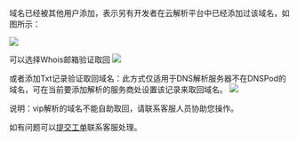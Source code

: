 域名已经被其他用户添加，表示另有开发者在云解析平台中已经添加过该域名，如图所示：

![](https://mc.qcloudimg.com/static/img/5a2c682baff8e260c4d4a74fdc1b7440/image.png)

可以选择Whois邮箱验证取回
![](https://mc.qcloudimg.com/static/img/50dba306a62d6917d4094e9344dd5fdf/image.png)


或者添加Txt记录验证取回域名：此方式仅适用于DNS解析服务器不在DNSPod的域名，可在当前要添加解析的服务商处设置该记录来取回域名。
![](https://mc.qcloudimg.com/static/img/9edb3f5ac68397d5072c6b6f9cafb3f4/image.png)

说明：vip解析的域名不能自助取回，请联系客服人员协助您操作。

如有问题可以[提交工单](https://console.cloud.tencent.com/workorder/create?level1_id=16&level2_id=17&level1_name=%E5%85%B6%E5%AE%83%E6%9C%8D%E5%8A%A1&level2_name=%E5%9F%9F%E5%90%8D)联系客服处理。
